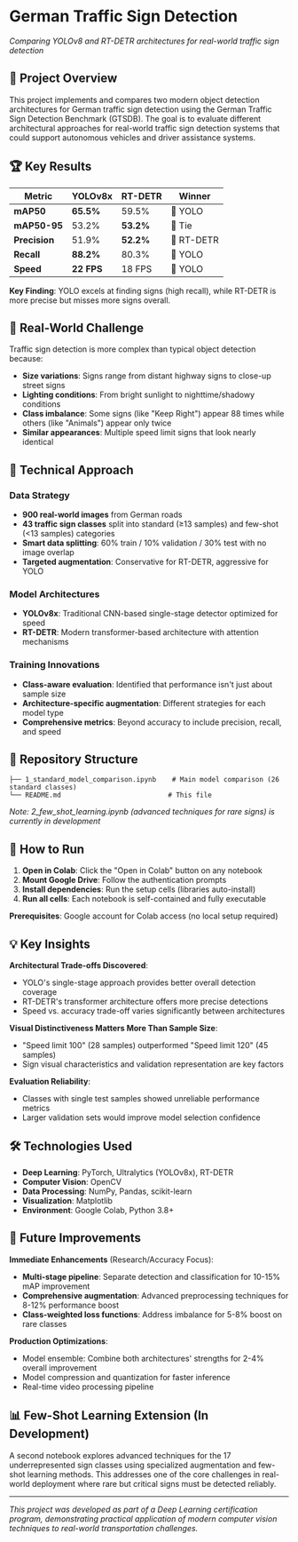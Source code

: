 # German Traffic Sign Detection

*Comparing YOLOv8 and RT-DETR architectures for real-world traffic sign detection*

## 🎯 Project Overview

This project implements and compares two modern object detection architectures for German traffic sign detection using the German Traffic Sign Detection Benchmark (GTSDB). The goal is to evaluate different architectural approaches for real-world traffic sign detection systems that could support autonomous vehicles and driver assistance systems.

## 🏆 Key Results

| Metric          | YOLOv8x       | RT-DETR      | Winner     |
|-----------------|---------------|--------------|------------|
| **mAP50**       | **65.5%**     | 59.5%        | 🥇 YOLO    |
| **mAP50-95**    | 53.2%         | **53.2%**    | 🤝 Tie     |
| **Precision**   | 51.9%         | **52.2%**    | 🥇 RT-DETR |
| **Recall**      | **88.2%**     | 80.3%        | 🥇 YOLO    |
| **Speed**       | **22 FPS**    | 18 FPS       | 🥇 YOLO    |

**Key Finding**: YOLO excels at finding signs (high recall), while RT-DETR is more precise but misses more signs overall.

## 🚗 Real-World Challenge

Traffic sign detection is more complex than typical object detection because:
- **Size variations**: Signs range from distant highway signs to close-up street signs
- **Lighting conditions**: From bright sunlight to nighttime/shadowy conditions  
- **Class imbalance**: Some signs (like "Keep Right") appear 88 times while others (like "Animals") appear only twice
- **Similar appearances**: Multiple speed limit signs that look nearly identical

## 🔬 Technical Approach

### Data Strategy
- **900 real-world images** from German roads
- **43 traffic sign classes** split into standard (≥13 samples) and few-shot (<13 samples) categories
- **Smart data splitting**: 60% train / 10% validation / 30% test with no image overlap
- **Targeted augmentation**: Conservative for RT-DETR, aggressive for YOLO

### Model Architectures
- **YOLOv8x**: Traditional CNN-based single-stage detector optimized for speed
- **RT-DETR**: Modern transformer-based architecture with attention mechanisms

### Training Innovations
- **Class-aware evaluation**: Identified that performance isn't just about sample size
- **Architecture-specific augmentation**: Different strategies for each model type
- **Comprehensive metrics**: Beyond accuracy to include precision, recall, and speed

## 📁 Repository Structure

```
├── 1_standard_model_comparison.ipynb    # Main model comparison (26 standard classes)
└── README.md                           # This file
```

*Note: 2_few_shot_learning.ipynb (advanced techniques for rare signs) is currently in development*

## 🚀 How to Run

1. **Open in Colab**: Click the "Open in Colab" button on any notebook
2. **Mount Google Drive**: Follow the authentication prompts
3. **Install dependencies**: Run the setup cells (libraries auto-install)
4. **Run all cells**: Each notebook is self-contained and fully executable

**Prerequisites**: Google account for Colab access (no local setup required)

## 💡 Key Insights

**Architectural Trade-offs Discovered**:
- YOLO's single-stage approach provides better overall detection coverage
- RT-DETR's transformer architecture offers more precise detections
- Speed vs. accuracy trade-off varies significantly between architectures

**Visual Distinctiveness Matters More Than Sample Size**:
- "Speed limit 100" (28 samples) outperformed "Speed limit 120" (45 samples)
- Sign visual characteristics and validation representation are key factors

**Evaluation Reliability**:
- Classes with single test samples showed unreliable performance metrics
- Larger validation sets would improve model selection confidence

## 🛠️ Technologies Used

- **Deep Learning**: PyTorch, Ultralytics (YOLOv8x), RT-DETR
- **Computer Vision**: OpenCV
- **Data Processing**: NumPy, Pandas, scikit-learn
- **Visualization**: Matplotlib
- **Environment**: Google Colab, Python 3.8+

## 🔮 Future Improvements

**Immediate Enhancements** (Research/Accuracy Focus):
- **Multi-stage pipeline**: Separate detection and classification for 10-15% mAP improvement  
- **Comprehensive augmentation**: Advanced preprocessing techniques for 8-12% performance boost
- **Class-weighted loss functions**: Address imbalance for 5-8% boost on rare classes

**Production Optimizations**:
- Model ensemble: Combine both architectures' strengths for 2-4% overall improvement
- Model compression and quantization for faster inference
- Real-time video processing pipeline

## 📊 Few-Shot Learning Extension (In Development)

A second notebook explores advanced techniques for the 17 underrepresented sign classes using specialized augmentation and few-shot learning methods. This addresses one of the core challenges in real-world deployment where rare but critical signs must be detected reliably.

---

*This project was developed as part of a Deep Learning certification program, demonstrating practical application of modern computer vision techniques to real-world transportation challenges.*
